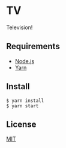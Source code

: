 # TV

Television!

## Requirements

- [Node.js](https://nodejs.org/)
- [Yarn](https://yarnpkg.com/)

## Install

```shell
$ yarn install
$ yarn start
```

## License

[MIT](LICENSE)
